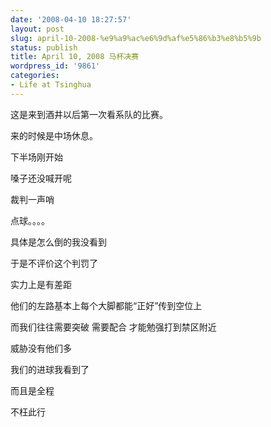 ```yaml
---
date: '2008-04-10 18:27:57'
layout: post
slug: april-10-2008-%e9%a9%ac%e6%9d%af%e5%86%b3%e8%b5%9b
status: publish
title: April 10, 2008 马杯决赛
wordpress_id: '9861'
categories:
- Life at Tsinghua
---
```


这是来到酒井以后第一次看系队的比赛。  
  
来的时候是中场休息。  
  
下半场刚开始  
  
嗓子还没喊开呢  
  
裁判一声哨  
  
点球。。。。  
  
具体是怎么倒的我没看到  
  
于是不评价这个判罚了  
  
  
  
  
实力上是有差距  
  
他们的左路基本上每个大脚都能“正好”传到空位上  
  
而我们往往需要突破 需要配合 才能勉强打到禁区附近  
  
威胁没有他们多  
  
  
  
  
我们的进球我看到了  
  
而且是全程  
  
不枉此行
